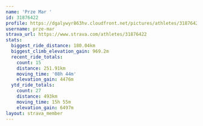 ```yaml
---
name: 'Prze Mar '
id: 31876422
profile: https://dgalywyr863hv.cloudfront.net/pictures/athletes/31876422/22548952/6/large.jpg
username: prze-mar
strava_url: https://www.strava.com/athletes/31876422
stats:
  biggest_ride_distance: 180.04km
  biggest_climb_elevation_gain: 969.2m
  recent_ride_totals:
    count: 15
    distance: 251.91km
    moving_time: '08h 44m'
    elevation_gain: 4476m
  ytd_ride_totals:
    count: 27
    distance: 493km
    moving_time: 15h 55m
    elevation_gain: 6497m
layout: strava_member
--- 
```

